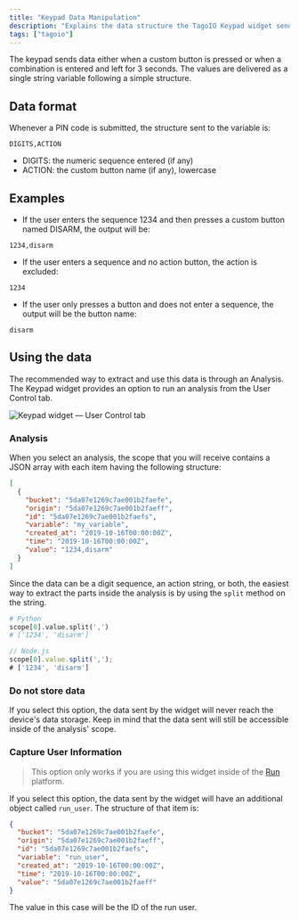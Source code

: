 ```yaml
---
title: "Keypad Data Manipulation"
description: "Explains the data structure the TagoIO Keypad widget sends when users enter PINs or press custom buttons, with examples and guidance on extracting that data using an analysis via the User Control tab."
tags: ["tagoio"]
---
```

The keypad sends data either when a custom button is pressed or when a combination is entered and left for 3 seconds. The values are delivered as a single string variable following a simple structure.

## Data format
Whenever a PIN code is submitted, the structure sent to the variable is:

```text
DIGITS,ACTION
```

- DIGITS: the numeric sequence entered (if any)
- ACTION: the custom button name (if any), lowercase

## Examples
- If the user enters the sequence 1234 and then presses a custom button named DISARM, the output will be:

```text
1234,disarm
```

- If the user enters a sequence and no action button, the action is excluded:

```text
1234
```

- If the user only presses a button and does not enter a sequence, the output will be the button name:

```text
disarm
```

## Using the data
The recommended way to extract and use this data is through an Analysis. The Keypad widget provides an option to run an analysis from the User Control tab.

![Keypad widget — User Control tab](/docs_imagem/tagoio/keypad-data-manipulation-2.png)

### Analysis
When you select an analysis, the scope that you will receive contains a JSON array with each item having the following structure:

```json
[
  {
    "bucket": "5da07e1269c7ae001b2faefe",
    "origin": "5da07e1269c7ae001b2faeff",
    "id": "5da07e1269c7ae001b2faefs",
    "variable": "my_variable",
    "created_at": "2019-10-16T00:00:00Z",
    "time": "2019-10-16T00:00:00Z",
    "value": "1234,disarm"
  }
]
```

Since the data can be a digit sequence, an action string, or both, the easiest way to extract the parts inside the analysis is by using the `split` method on the string.

```python
# Python
scope[0].value.split(',')
# ['1234', 'disarm']
```

```javascript
// Node.js
scope[0].value.split(',');
# ['1234', 'disarm']
```

### Do not store data
If you select this option, the data sent by the widget will never reach the device's data storage. Keep in mind that the data sent will still be accessible inside of the analysis' scope.

### Capture User Information
> This option only works if you are using this widget inside of the [Run](/tagorun/tagorun) platform.

If you select this option, the data sent by the widget will have an additional object called `run_user`. The structure of that item is:

```json
{
  "bucket": "5da07e1269c7ae001b2faefe",
  "origin": "5da07e1269c7ae001b2faeff",
  "id": "5da07e1269c7ae001b2faefs",
  "variable": "run_user",
  "created_at": "2019-10-16T00:00:00Z",
  "time": "2019-10-16T00:00:00Z",
  "value": "5da07e1269c7ae001b2faeff"
}
```

The value in this case will be the ID of the run user.